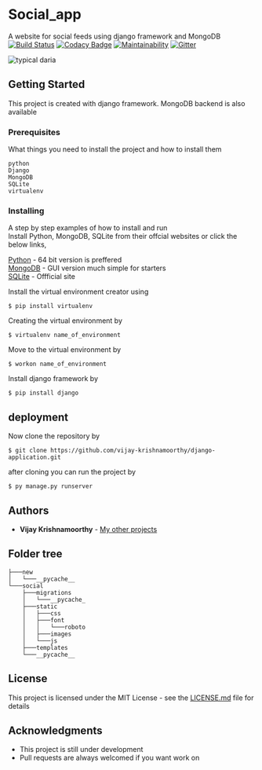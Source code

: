 # Social_app
A website for social feeds using django framework and MongoDB
[![Build Status](https://travis-ci.org/MrPowers/spark-daria.svg?branch=master)](https://travis-ci.org/MrPowers/spark-daria) [![Codacy Badge](https://api.codacy.com/project/badge/Grade/cf2c0624682b4487a3b3e5c8330f1fbe)](https://www.codacy.com/app/MrPowers/spark-daria?utm_source=github.com&amp;utm_medium=referral&amp;utm_content=MrPowers/spark-daria&amp;utm_campaign=Badge_Grade) [![Maintainability](https://api.codeclimate.com/v1/badges/513fcd36d6be35191737/maintainability)](https://codeclimate.com/github/MrPowers/spark-daria/maintainability)
[![Gitter](https://badges.gitter.im/spark-daria/community.svg)](https://gitter.im/spark-daria/community?utm_source=badge&utm_medium=badge&utm_campaign=pr-badge)

![typical daria](https://github.com/MrPowers/spark-daria/blob/master/daria.png)

## Getting Started

This project is created with django framework. MongoDB backend is also available

### Prerequisites

What things you need to install the project and how to install them

```
python
Django
MongoDB
SQLite
virtualenv
```
### Installing

A step by step examples of how to install and run
<br>Install Python, MongoDB, SQLite from their offcial websites or click the below links,

[Python](https://www.python.org/) - 64 bit version is preffered <br>
[MongoDB](https://www.mongodb.com/download-center/community) - GUI version much simple for starters <br>
[SQLite](https://www.sqlite.org/2019/sqlite-tools-win32-x86-3290000.zip) - Offficial site <br>

Install the virtual environment creator using

```
$ pip install virtualenv
```
Creating the virtual environment by

```
$ virtualenv name_of_environment
```
Move to the virtual environment by

```
$ workon name_of_environment
```
Install django framework by

```
$ pip install django
```
## deployment
Now clone the repository by 
```
$ git clone https://github.com/vijay-krishnamoorthy/django-application.git
```
after cloning you can run the project by 
```
$ py manage.py runserver
```
## Authors

* **Vijay Krishnamoorthy** - [My other projects](https://github.com/vijay-krishnamoorthy)

## Folder tree
```
├───new
│   └───__pycache__
└───social
    ├───migrations
    │   └───__pycache_
    ├───static
    │   ├───css
    │   ├───font
    │   │   └───roboto
    │   ├───images
    │   └───js
    ├───templates
    └───__pycache__

```
## License

This project is licensed under the MIT License - see the [LICENSE.md](LICENSE.md) file for details

## Acknowledgments

* This project is still under development
* Pull requests are always welcomed if you want work on
